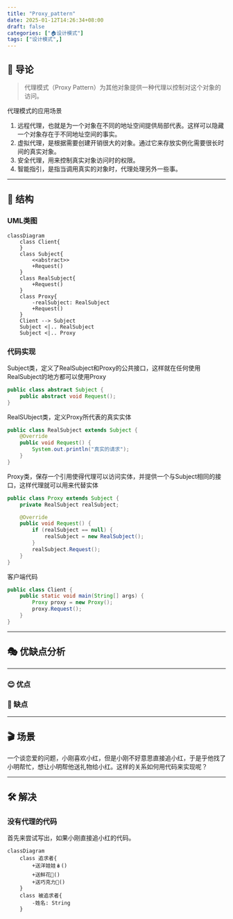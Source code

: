 ```yaml
---
title: "Proxy_pattern"
date: 2025-01-12T14:26:34+08:00
draft: false
categories: ["🏠设计模式"]
tags: ["设计模式",]
---
```



## 🚏 导论

> 代理模式（Proxy Pattern）为其他对象提供一种代理以控制对这个对象的访问。

代理模式的应用场景

1. 远程代理，也就是为一个对象在不同的地址空间提供局部代表。这样可以隐藏一个对象存在于不同地址空间的事实。
2. 虚拟代理，是根据需要创建开销很大的对象。通过它来存放实例化需要很长时间的真实对象。
3. 安全代理，用来控制真实对象访问时的权限。
4. 智能指引，是指当调用真实的对象时，代理处理另外一些事。

---

## 🚦 结构

### UML类图

```mermaid
classDiagram
    class Client{      
    }
    class Subject{
        <<abstract>>
        +Request()
    }
    class RealSubject{
        +Request()
    }
    class Proxy{
        -realSubject: RealSubject
        +Request()
    }
    Client --> Subject
    Subject <|.. RealSubject
    Subject <|.. Proxy
```

### 代码实现

Subject类，定义了RealSubject和Proxy的公共接口，这样就在任何使用RealSubject的地方都可以使用Proxy

```java
public class abstract Subject {
    public abstract void Request();
}
```

RealSUbject类，定义Proxy所代表的真实实体

```java
public class RealSubject extends Subject {
    @Override
    public void Request() {
        System.out.println("真实的请求");
    }
}
```

Proxy类，保存一个引用使得代理可以访问实体，并提供一个与Subject相同的接口，这样代理就可以用来代替实体

```java
public class Proxy extends Subject {
    private RealSubject realSubject;

    @Override
    public void Request() {
        if (realSubject == null) {
            realSubject = new RealSubject();
        }
        realSubject.Request();
    }
}
```

客户端代码

```java
public class Client {
    public static void main(String[] args) {
        Proxy proxy = new Proxy();
        proxy.Request();
    }
}
```

---

## 🎭 优缺点分析

---

### 😊 优点

### 🙁 缺点

---

## 🎬 场景

一个谈恋爱的问题，小刚喜欢小红，但是小刚不好意思直接追小红，于是乎他找了小明帮忙，想让小明帮他送礼物给小红。这样的关系如何用代码来实现呢？

---

## 🛠 解决

### 没有代理的代码

首先来尝试写出，如果小刚直接追小红的代码。

```mermaid
classDiagram
    class 追求者{
        +送洋娃娃🪆()
        +送鲜花💐()
        +送巧克力🍫()
    }
    class 被追求者{
        -姓名: String
    }
```
